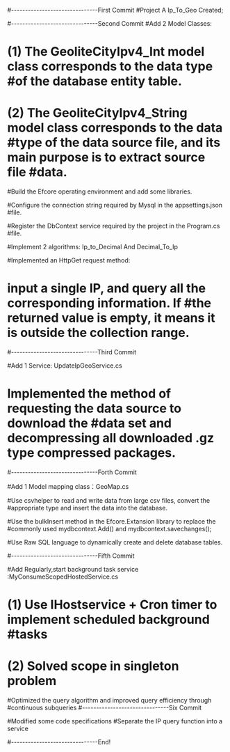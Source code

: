 #-------------------------------First Commit
#Project A Ip_To_Geo Created;

#-------------------------------Second Commit
#Add 2 Model Classes:

#	(1) The GeoliteCityIpv4_Int model class corresponds to the data type #of the database entity table.

#	(2) The GeoliteCityIpv4_String model class corresponds to the data #type of the data source file, and its main purpose is to extract source file #data.

#Build the Efcore operating environment and add some libraries.

#Configure the connection string required by Mysql in the appsettings.json #file.

#Register the DbContext service required by the project in the Program.cs #file.

#Implement 2 algorithms:  Ip_to_Decimal And Decimal_To_Ip

#Implemented an HttpGet request method:
#	input a single IP, and query all the corresponding information. If #the returned value is empty, it means it is outside the collection range.

#-------------------------------Third Commit

#Add 1 Service: UpdateIpGeoService.cs 

#	Implemented the method of requesting the data source to download the #data set and decompressing all downloaded .gz type compressed packages.

#-------------------------------Forth Commit

#Add 1 Model mapping class：GeoMap.cs  

#Use csvhelper to read and write data from large csv files, convert the #appropriate type and insert the data into the database.

#Use the bulkInsert method in the Efcore.Extansion library to replace the #commonly used mydbcontext.Add() and mydbcontext.savechanges();

#Use Raw SQL language to dynamically create and delete database tables.

#-------------------------------Fifth Commit

#Add Regularly,start background task service :MyConsumeScopedHostedService.cs
#	(1) Use IHostservice + Cron timer to implement scheduled background #tasks
#	(2) Solved scope in singleton problem

#Optimized the query algorithm and improved query efficiency through #continuous subqueries
#-------------------------------Six Commit

#Modified some code specifications
#Separate the IP query function into a service

#-------------------------------End!